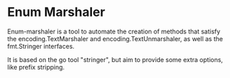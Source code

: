 Enum Marshaler
==============

Enum-marshaler is a tool to automate the creation of methods that satisfy the
encoding.TextMarshaler and encoding.TextUnmarshaler, as well as the fmt.Stringer
interfaces.

It is based on the go tool "stringer", but aim to provide some extra options, like
prefix stripping.
